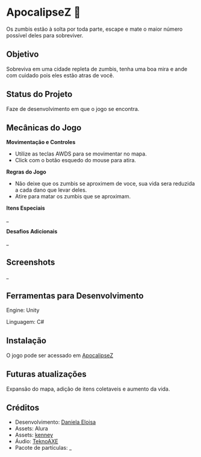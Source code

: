 # ApocalipseZ 🧟


Os zumbis estão à solta por toda parte, escape e mate o maior número possível deles para sobreviver.


## Objetivo

Sobreviva em uma cidade repleta de zumbis, tenha uma boa mira e ande com cuidado pois eles estão atras de você.  


## Status do Projeto

Faze de desenvolvimento em que o jogo se encontra.


## Mecânicas do Jogo

**Movimentação e Controles**

* Utilize as teclas AWDS para se movimentar no mapa.
* Click com o botão esquedo do mouse para atira.


**Regras do Jogo**

* Não deixe que os zumbis se aproximem de voce, sua vida sera reduzida a cada dano que levar deles.
* Atire para matar os zumbis que se aproximam.


**Itens Especiais**

_


**Desafios Adicionais**

_

## Screenshots ##

_


## Ferramentas para Desenvolvimento

Engine: Unity

Linguagem: C#


## Instalação

O jogo pode ser acessado em [ApocalipseZ](https://danie-e.itch.io/apocalipsez)


## Futuras atualizações

Expansão do mapa, adição de itens coletaveis e aumento da vida.


## Créditos

- Desenvolvimento: [Daniela Eloisa](https://github.com/Danie-e)
- Assets: Alura
- Assets: [kenney](https://kenney.nl/assets/ui-pack)
- Áudio: [TeknoAXE](https://teknoaxe.com/Home.php)
- Pacote de partículas: _
